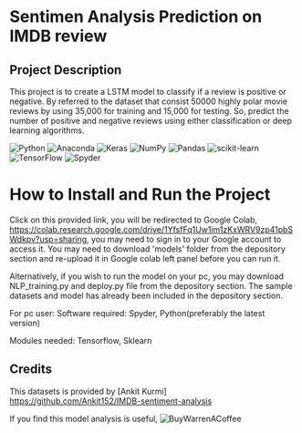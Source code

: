 # Sentimen Analysis Prediction on IMDB review
## Project Description 
This project is to create a LSTM model to classify if a review is positive or negative. By referred to the dataset that consist 50000 highly polar movie reviews by using 35,000 for training and 15,000 for testing. So, predict the number of positive and negative reviews using either classification or deep learning algorithms.

 
![Python](https://img.shields.io/badge/python-3670A0?style=for-the-badge&logo=python&logoColor=ffdd54)
 ![Anaconda](https://img.shields.io/badge/Anaconda-%2344A833.svg?style=for-the-badge&logo=anaconda&logoColor=white)
 ![Keras](https://img.shields.io/badge/Keras-%23D00000.svg?style=for-the-badge&logo=Keras&logoColor=white)
 ![NumPy](https://img.shields.io/badge/numpy-%23013243.svg?style=for-the-badge&logo=numpy&logoColor=white)
 ![Pandas](https://img.shields.io/badge/pandas-%23150458.svg?style=for-the-badge&logo=pandas&logoColor=white)
 ![scikit-learn](https://img.shields.io/badge/scikit--learn-%23F7931E.svg?style=for-the-badge&logo=scikit-learn&logoColor=white)
 ![TensorFlow](https://img.shields.io/badge/TensorFlow-%23FF6F00.svg?style=for-the-badge&logo=TensorFlow&logoColor=white)
![Spyder](https://img.shields.io/badge/Spyder-838485?style=for-the-badge&logo=spyder%20ide&logoColor=maroon)

# How to Install and Run the Project 
Click on this provided link, you will be redirected to Google Colab, https://colab.research.google.com/drive/1YfsfFq1Uw1im1zKxWRV9zp41pbSWdkpv?usp=sharing, 
you may need to sign in to your Google account to access it. You may need to download 'models' folder from the depository section and re-upload it in Google colab left panel before you can run it. 

Alternatively, if you wish to run the model on your pc, you may download NLP_training.py and deploy.py file from the depository section. The sample datasets and model has already been included in the depository section. 

For pc user: 
Software required: Spyder, Python(preferably the latest version) 

Modules needed: Tensorflow, Sklearn 


## Credits
This datasets is provided by [Ankit Kurmi] https://github.com/Ankit152/IMDB-sentiment-analysis 


If you find this model analysis is useful, 
![BuyWarrenACoffee](https://img.shields.io/badge/Buy%20Warren%20a%20Coffee-ffdd00?style=for-the-badge&logo=buy-warren-a-coffee&logoColor=black)











